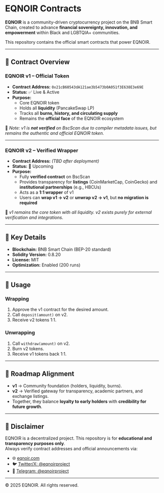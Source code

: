 # EQNOIR Contracts

**EQNOIR** is a community-driven cryptocurrency project on the BNB Smart Chain, created to advance **financial sovereignty, innovation, and empowerment** within Black and LGBTQIA+ communities.  

This repository contains the official smart contracts that power EQNOIR.  

---

## 🔹 Contract Overview

### EQNOIR v1 – Official Token
- **Contract Address:** `0x21cB60543dA121ae3b5473b0A051f3E638E3e69E`
- **Status:** ✅ Live & Active
- **Purpose:**  
  - Core EQNOIR token  
  - Holds all **liquidity** (PancakeSwap LP)  
  - Tracks all **burns, history, and circulating supply**  
  - Remains the **official face** of the EQNOIR ecosystem  

📌 *Note: v1 is **not verified** on BscScan due to compiler metadata issues, but remains the authentic and official EQNOIR token.*

---

### EQNOIR v2 – Verified Wrapper
- **Contract Address:** _(TBD after deployment)_  
- **Status:** 🔄 Upcoming  
- **Purpose:**  
  - Fully **verified contract** on BscScan  
  - Provides transparency for **listings** (CoinMarketCap, CoinGecko) and **institutional partnerships** (e.g., HBCUs)  
  - Acts as a **1:1 wrapper** of v1  
  - Users can **wrap v1 → v2** or **unwrap v2 → v1**, but **no migration is required**  

📌 *v1 remains the core token with all liquidity. v2 exists purely for external verification and integrations.*

---

## 🔹 Key Details
- **Blockchain:** BNB Smart Chain (BEP-20 standard)  
- **Solidity Version:** 0.8.20  
- **License:** MIT  
- **Optimization:** Enabled (200 runs)  

---

## 🔹 Usage

### Wrapping
1. Approve the v1 contract for the desired amount.  
2. Call `deposit(amount)` on v2.  
3. Receive v2 tokens 1:1.  

### Unwrapping
1. Call `withdraw(amount)` on v2.  
2. Burn v2 tokens.  
3. Receive v1 tokens back 1:1.  

---

## 🔹 Roadmap Alignment
- **v1** → Community foundation (holders, liquidity, burns).  
- **v2** → Verified gateway for transparency, academic partners, and exchange listings.  
- Together, they balance **loyalty to early holders** with **credibility for future growth**.  

---

## 🔹 Disclaimer
EQNOIR is a decentralized project. This repository is for **educational and transparency purposes only**.  
Always verify contract addresses and official announcements via:  
- 🌐 [eqnoir.com](https://eqnoir.com)  
- 🐦 [Twitter/X: @eqnoirproject](https://twitter.com/eqnoirproject)  
- 📢 [Telegram: @eqnoirproject](https://t.me/eqnoirproject)  

---

© 2025 EQNOIR. All rights reserved.
